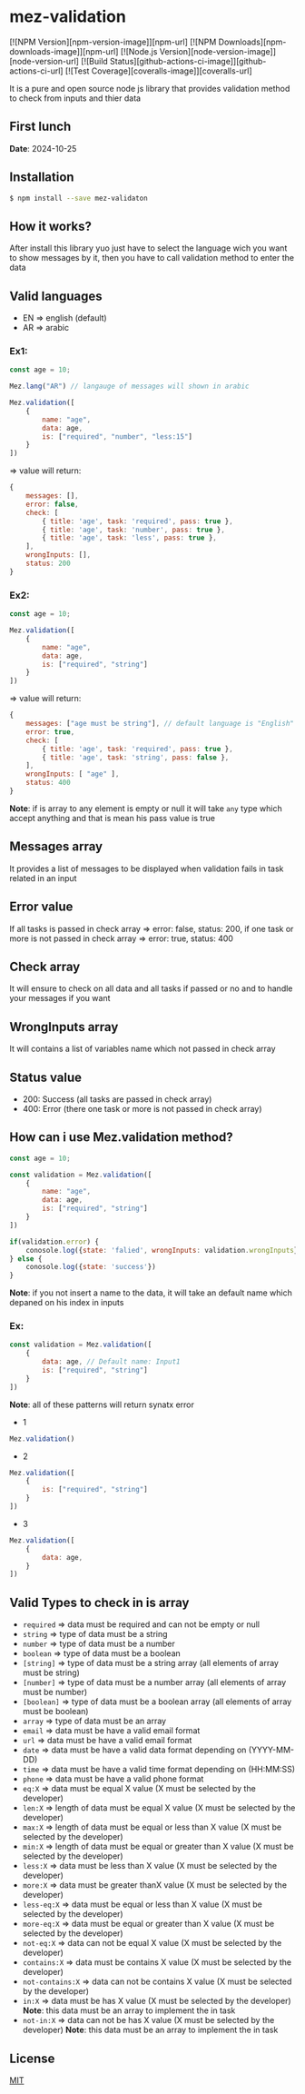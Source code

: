 # mez-validation

[![NPM Version][npm-version-image]][npm-url]
[![NPM Downloads][npm-downloads-image]][npm-url]
[![Node.js Version][node-version-image]][node-version-url]
[![Build Status][github-actions-ci-image]][github-actions-ci-url]
[![Test Coverage][coveralls-image]][coveralls-url]

It is a pure and open source node js library that provides validation method to check from inputs and thier data

## First lunch
**Date**: 2024-10-25

## Installation
```sh
$ npm install --save mez-validaton
```

## How it works?
After install this library yuo just have to select the language wich you want to show messages by it, then you have to call validation method to enter the data

## Valid languages
- EN => english (default)
- AR => arabic

### Ex1:
```js
const age = 10;

Mez.lang("AR") // langauge of messages will shown in arabic

Mez.validation([
    {
        name: "age",
        data: age,
        is: ["required", "number", "less:15"]
    }
])
```

=> value will return: 
```js
{
    messages: [],
    error: false,
    check: [
        { title: 'age', task: 'required', pass: true },
        { title: 'age', task: 'number', pass: true },
        { title: 'age', task: 'less', pass: true },
    ],
    wrongInputs: [],
    status: 200
}
```

### Ex2:
```js
const age = 10;

Mez.validation([
    {
        name: "age",
        data: age,
        is: ["required", "string"] 
    }
])
```
=> value will return: 
```js
{
    messages: ["age must be string"], // default language is "English"
    error: true,
    check: [
        { title: 'age', task: 'required', pass: true },
        { title: 'age', task: 'string', pass: false },
    ],
    wrongInputs: [ "age" ],
    status: 400
}
```

**Note**: if is array to any element is empty or null it will take `any` type which accept anything and that is mean his pass value is true

## Messages array
It provides a list of messages to be displayed when validation fails in task related in an input

## Error value
If all tasks is passed in check array => error: false, status: 200, if one task or more is not passed in check array => error: true, status: 400   

## Check array
It will ensure to check on all data and all tasks if passed or no and to handle your messages if you want

## WrongInputs array
It will contains a list of variables name which not passed in check array

## Status value 
- 200: Success (all tasks are passed in check array)
- 400: Error (there one task or more is not passed in check array)

## How can i use Mez.validation method?
```js
const age = 10;

const validation = Mez.validation([
    {
        name: "age",
        data: age,
        is: ["required", "string"]
    }
])

if(validation.error) {
    conosole.log({state: 'falied', wrongInputs: validation.wrongInputs})
} else {
    conosole.log({state: 'success'})
}
```

**Note**: if you not insert a name to the data, it will take an default name which depaned on his index in inputs 

### Ex:
```js
const validation = Mez.validation([
    {
        data: age, // Default name: Input1 
        is: ["required", "string"]
    }
])
```

**Note**: all of these patterns will return synatx error

- 1
```js
Mez.validation()
```
- 2
```js
Mez.validation([
    {
        is: ["required", "string"]
    }
])
```
- 3
```js
Mez.validation([
    {
        data: age,
    }
])
```

## Valid Types to check in is array 
- `required` => data must be required and can not be empty or null
- `string` => type of data must be a string
- `number` => type of data must be a number
- `boolean` => type of data must be a boolean
- `[string]` => type of data must be a string array (all elements of array must be string)
- `[number]` => type of data must be a number array (all elements of array must be number)
- `[boolean]` => type of data must be a boolean array (all elements of array must be boolean)
- `array` => type of data must be an array
- `email` => data must be have a valid email format
- `url` => data must be have a valid email format
- `date` => data must be have a valid data format depending on (YYYY-MM-DD)
- `time` => data must be have a valid time format depending on (HH:MM:SS)
- `phone` => data must be have a valid phone format
- `eq:X` => data must be equal X value (X must be selected by the developer)
- `len:X` => length of data must be equal X value (X must be selected by the developer)
- `max:X` => length of data must be equal or less than X value (X must be selected by the developer)
- `min:X` => length of data must be equal or greater than X value (X must be selected by the developer)
- `less:X` => data must be less than X value (X must be selected by the developer)
- `more:X` => data must be greater thanX value (X must be selected by the developer)
- `less-eq:X` => data must be equal or less than X value (X must be selected by the developer)
- `more-eq:X` => data must be equal or greater than X value (X must be selected by the developer)
- `not-eq:X` => data can not be equal X value (X must be selected by the developer)
- `contains:X` => data must be contains X value (X must be selected by the developer)
- `not-contains:X` => data can not be contains X value (X must be selected by the developer)
- `in:X` => data must be has X value (X must be selected by the developer) **Note**: this data must be an array to implement the in task
- `not-in:X` => data can not be has X value (X must be selected by the developer) **Note**: this data must be an array to implement the in task

## License

[MIT](LICENSE)